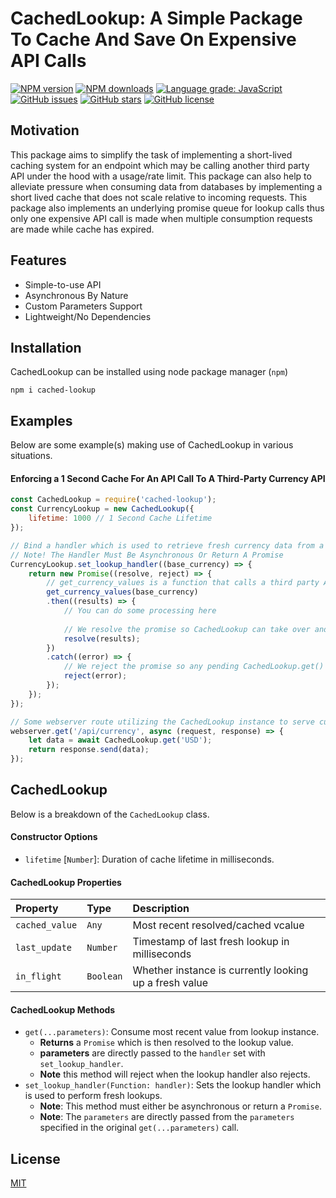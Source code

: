 # CachedLookup: A Simple Package To Cache And Save On Expensive API Calls

<div align="left">

[![NPM version](https://img.shields.io/npm/v/cached-lookup.svg?style=flat)](https://www.npmjs.com/package/cached-lookup)
[![NPM downloads](https://img.shields.io/npm/dm/cached-lookup.svg?style=flat)](https://www.npmjs.com/package/cached-lookup)
[![Language grade: JavaScript](https://img.shields.io/lgtm/grade/javascript/g/kartikk221/cached-lookup.svg?logo=lgtm&logoWidth=18)](https://lgtm.com/projects/g/kartikk221/cached-lookup/context:javascript)
[![GitHub issues](https://img.shields.io/github/issues/kartikk221/cached-lookup)](https://github.com/kartikk221/cached-lookup/issues)
[![GitHub stars](https://img.shields.io/github/stars/kartikk221/cached-lookup)](https://github.com/kartikk221/cached-lookup/stargazers)
[![GitHub license](https://img.shields.io/github/license/kartikk221/cached-lookup)](https://github.com/kartikk221/cached-lookup/blob/master/LICENSE)

</div>

## Motivation
This package aims to simplify the task of implementing a short-lived caching system for an endpoint which may be calling another third party API under the hood with a usage/rate limit. This package can also help to alleviate pressure when consuming data from databases by implementing a short lived cache that does not scale relative to incoming requests. This package also implements an underlying promise queue for lookup calls thus only one expensive API call is made when multiple consumption requests are made while cache has expired.

## Features
- Simple-to-use API
- Asynchronous By Nature
- Custom Parameters Support
- Lightweight/No Dependencies

## Installation
CachedLookup can be installed using node package manager (`npm`)
```
npm i cached-lookup
```

## Examples
Below are some example(s) making use of CachedLookup in various situations.

#### Enforcing a 1 Second Cache For An API Call To A Third-Party Currency API
```javascript
const CachedLookup = require('cached-lookup');
const CurrencyLookup = new CachedLookup({
    lifetime: 1000 // 1 Second Cache Lifetime
});

// Bind a handler which is used to retrieve fresh currency data from a third party API
// Note! The Handler Must Be Asynchronous Or Return A Promise
CurrencyLookup.set_lookup_handler((base_currency) => {
    return new Promise((resolve, reject) => {
        // get_currency_values is a function that calls a third party API that has a daily usage limit
        get_currency_values(base_currency)
        .then((results) => {
            // You can do some processing here
            
            // We resolve the promise so CachedLookup can take over and cache/resolve data
            resolve(results);
        })
        .catch((error) => {
            // We reject the promise so any pending CachedLookup.get() calls can be rejected with error
            reject(error);    
        });
    });
});

// Some webserver route utilizing the CachedLookup instance to serve currency data
webserver.get('/api/currency', async (request, response) => {
    let data = await CachedLookup.get('USD');
    return response.send(data);
});
```

## CachedLookup
Below is a breakdown of the `CachedLookup` class.

#### Constructor Options
* `lifetime` [`Number`]: Duration of cache lifetime in milliseconds.

#### CachedLookup Properties
| Property  | Type     | Description                |
| :-------- | :------- | :------------------------- |
| `cached_value` | `Any` | Most recent resolved/cached vcalue |
| `last_update` | `Number` | Timestamp of last fresh lookup in milliseconds |
| `in_flight` | `Boolean` | Whether instance is currently looking up a fresh value |

#### CachedLookup Methods
* `get(...parameters)`: Consume most recent value from lookup instance.
    * **Returns** a `Promise` which is then resolved to the lookup value. 
    * **parameters** are directly passed to the `handler` set with `set_lookup_handler`.
    * **Note** this method will reject when the lookup handler also rejects.
* `set_lookup_handler(Function: handler)`: Sets the lookup handler which is used to perform fresh lookups.
    * **Note**: This method must either be asynchronous or return a `Promise`.
    * **Note**: The `parameters` are directly passed from the `parameters` specified in the original `get(...parameters)` call.
## License
[MIT](./LICENSE)